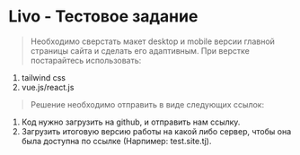 # Livo - Тестовое задание
> Необходимо сверстать макет desktop и mobile версии главной страницы сайта и сделать его адаптивным.
> При верстке постарайтесь использовать:
1. tailwind css
2. vue.js/react.js

> Решение необходимо отправить в виде следующих ссылок:
1. Код нужно загрузить на github, и отправить нам ссылку.
2. Загрузить итоговую версию работы на какой либо сервер, чтобы она была доступна по ссылке (Нарпимер: test.site.tj).

